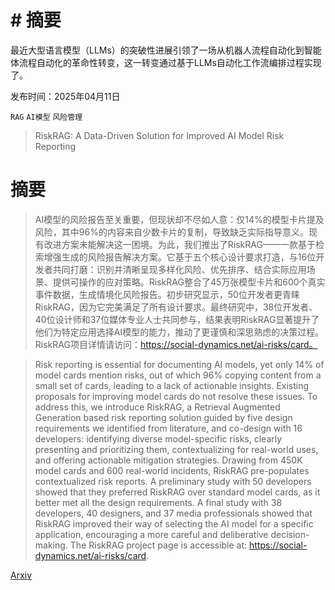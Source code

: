 # # 摘要
最近大型语言模型（LLMs）的突破性进展引领了一场从机器人流程自动化到智能体流程自动化的革命性转变，这一转变通过基于LLMs自动化工作流编排过程实现了。

发布时间：2025年04月11日

`RAG` `AI模型` `风险管理`

> RiskRAG: A Data-Driven Solution for Improved AI Model Risk Reporting

# 摘要

> AI模型的风险报告至关重要，但现状却不尽如人意：仅14%的模型卡片提及风险，其中96%的内容来自少数卡片的复制，导致缺乏实际指导意义。现有改进方案未能解决这一困境。为此，我们推出了RiskRAG——一款基于检索增强生成的风险报告解决方案。它基于五个核心设计要求打造，与16位开发者共同打磨：识别并清晰呈现多样化风险、优先排序、结合实际应用场景、提供可操作的应对策略。RiskRAG整合了45万张模型卡片和600个真实事件数据，生成情境化风险报告。初步研究显示，50位开发者更青睐RiskRAG，因为它完美满足了所有设计要求。最终研究中，38位开发者、40位设计师和37位媒体专业人士共同参与，结果表明RiskRAG显著提升了他们为特定应用选择AI模型的能力，推动了更谨慎和深思熟虑的决策过程。RiskRAG项目详情请访问：https://social-dynamics.net/ai-risks/card。

> Risk reporting is essential for documenting AI models, yet only 14% of model cards mention risks, out of which 96% copying content from a small set of cards, leading to a lack of actionable insights. Existing proposals for improving model cards do not resolve these issues. To address this, we introduce RiskRAG, a Retrieval Augmented Generation based risk reporting solution guided by five design requirements we identified from literature, and co-design with 16 developers: identifying diverse model-specific risks, clearly presenting and prioritizing them, contextualizing for real-world uses, and offering actionable mitigation strategies. Drawing from 450K model cards and 600 real-world incidents, RiskRAG pre-populates contextualized risk reports. A preliminary study with 50 developers showed that they preferred RiskRAG over standard model cards, as it better met all the design requirements. A final study with 38 developers, 40 designers, and 37 media professionals showed that RiskRAG improved their way of selecting the AI model for a specific application, encouraging a more careful and deliberative decision-making. The RiskRAG project page is accessible at: https://social-dynamics.net/ai-risks/card.

[Arxiv](https://arxiv.org/abs/2504.08952)